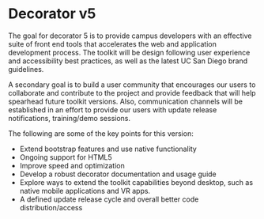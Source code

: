 Decorator v5
=========

The goal for decorator 5 is to provide campus developers with an effective suite of front end tools that accelerates the web and application development process. The toolkit will be design following user experience and accessibility best practices, as well as the latest UC San Diego brand guidelines. 

A secondary goal is to build a user community that encourages our users to collaborate and contribute to the project and provide feedback that will help spearhead future toolkit versions. Also, communication channels will be established in an effort to provide our users with update release notifications, training/demo sessions.

The following are some of the key points for this version:

* Extend bootstrap features and use native functionality
* Ongoing support for HTML5
* Improve speed and optimization
* Develop a robust decorator documentation and usage guide
* Explore ways to extend the toolkit capabilities beyond desktop, such as native mobile applications and VR apps.
* A defined update release cycle and overall better code distribution/access
